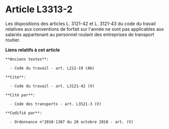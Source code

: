 # Article L3313-2

Les dispositions des articles L. 3121-42 et L. 3121-43 du code du travail relatives aux conventions de forfait sur l'année ne
sont pas applicables aux salariés appartenant au personnel roulant des entreprises de transport routier.

**Liens relatifs à cet article**

	**Anciens textes**:

	  - Code du travail - art. L212-19 (Ab)

	**Cite**:

	  - Code du travail - art. L3121-42 (V)

	**Cité par**:

	  - Code des transports - art. L3521-3 (V)

	**Codifié par**:

	  - Ordonnance n°2010-1307 du 28 octobre 2010 - art. (V)
